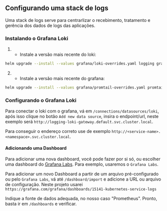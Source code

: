 ## Configurando uma stack de logs
Uma stack de logs serve para centrarlizar o recebimento, tratamento e gerência dos dados de logs das aplicações.

### Instalando o Grafana Loki

1) - Instale a versão mais recente do loki:
```bash
helm upgrade --install --values grafana/loki-overrides.yaml logging grafana/loki --version 6.6.5
```

2) - Instale a versão mais recente do grafana:
```bash
helm upgrade --install --values grafana/promtail-overrides.yaml promtail grafana/promtail --version 6.16.3
```

### Configurando o Grafana Loki

Para conectar o loki com o grafana, vá em `/connections/datasources/loki`, após isso clique no botão `Add new data source`, insira o endpoint/url, neste exemplo será `http://logging-loki-gateway.default.svc.cluster.local`. 

Para conseguir o endereço correto use de exemplo `http://<service-name>.<namespace>.svc.cluster.local`.

#### Adicionando uma Dashboard

Para adicionar uma nova dashboard, você pode fazer por si só, ou escolher uma dashboard do [Grafana Labs](https://grafana.com/grafana/dashboards). Para exemplo, usaremos o `Grafana Labs`. 

Para adicionar um novo Dashboard a partir de um arquivo pré-configurado ou pelo `Grafana Labs`, vá até `/dashboard/import` e adicione a URL ou arquivo de configuração. Neste projeto usarei 
```https://grafana.com/grafana/dashboards/15141-kubernetes-service-logs```

Indique a fonte de dados adequada, no nosso caso "Prometheus". Pronto, basta ir em `/dashboards` e verificar. 
